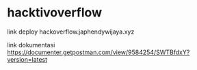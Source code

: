 # hacktivoverflow

link deploy
hackoverflow.japhendywijaya.xyz

link dokumentasi
https://documenter.getpostman.com/view/9584254/SWTBfdxY?version=latest